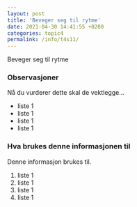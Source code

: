 ```yaml
---
layout: post
title: 'Beveger seg til rytme'
date: 2021-04-30 14:41:55 +0200
categories: topic4
permalink: /info/t4s11/
---
```


Beveger seg til rytme

### Observasjoner

Nå du vurderer dette skal de vektlegge...

- liste 1
- liste 1
- liste 1
- liste 1

### Hva brukes denne informasjonen til

Denne informasjon brukes til.

1. liste 1
2. liste 1
3. liste 1
4. liste 1
